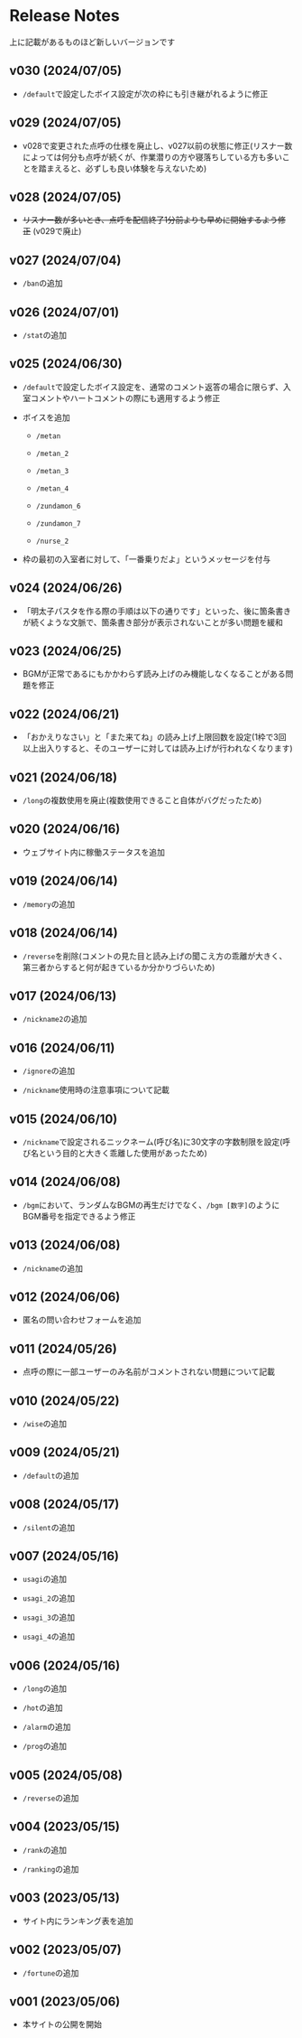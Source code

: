 # Release Notes

上に記載があるものほど新しいバージョンです

## v030 (2024/07/05)

- `/default`で設定したボイス設定が次の枠にも引き継がれるように修正

## v029 (2024/07/05)

- v028で変更された点呼の仕様を廃止し、v027以前の状態に修正(リスナー数によっては何分も点呼が続くが、作業潜りの方や寝落ちしている方も多いことを踏まえると、必ずしも良い体験を与えないため)

## v028 (2024/07/05)

- ~~リスナー数が多いとき、点呼を配信終了1分前よりも早めに開始するよう修正~~ (v029で廃止)

## v027 (2024/07/04)

- `/ban`の追加

## v026 (2024/07/01)

- `/stat`の追加

## v025 (2024/06/30)

- `/default`で設定したボイス設定を、通常のコメント返答の場合に限らず、入室コメントやハートコメントの際にも適用するよう修正

- ボイスを追加

    - `/metan`

    - `/metan_2`

    - `/metan_3`

    - `/metan_4`

    - `/zundamon_6`

    - `/zundamon_7`

    - `/nurse_2`

- 枠の最初の入室者に対して、「一番乗りだよ」というメッセージを付与

## v024 (2024/06/26)

- 「明太子パスタを作る際の手順は以下の通りです」といった、後に箇条書きが続くような文脈で、箇条書き部分が表示されないことが多い問題を緩和

## v023 (2024/06/25)

- BGMが正常であるにもかかわらず読み上げのみ機能しなくなることがある問題を修正

## v022 (2024/06/21)

- 「おかえりなさい」と「また来てね」の読み上げ上限回数を設定(1枠で3回以上出入りすると、そのユーザーに対しては読み上げが行われなくなります)

## v021 (2024/06/18)

- `/long`の複数使用を廃止(複数使用できること自体がバグだったため)

## v020 (2024/06/16)

- ウェブサイト内に稼働ステータスを追加

## v019 (2024/06/14)

- `/memory`の追加

## v018 (2024/06/14)

- `/reverse`を削除(コメントの見た目と読み上げの聞こえ方の乖離が大きく、第三者からすると何が起きているか分かりづらいため)

## v017 (2024/06/13)

- `/nickname2`の追加

## v016 (2024/06/11)

- `/ignore`の追加

- `/nickname`使用時の注意事項について記載

## v015 (2024/06/10)

- `/nickname`で設定されるニックネーム(呼び名)に30文字の字数制限を設定(呼び名という目的と大きく乖離した使用があったため)

## v014 (2024/06/08)

- `/bgm`において、ランダムなBGMの再生だけでなく、`/bgm [数字]`のようにBGM番号を指定できるよう修正

## v013 (2024/06/08)

- `/nickname`の追加

## v012 (2024/06/06)

- 匿名の問い合わせフォームを追加

## v011 (2024/05/26)

- 点呼の際に一部ユーザーのみ名前がコメントされない問題について記載

## v010 (2024/05/22)

- `/wise`の追加

## v009 (2024/05/21)

- `/default`の追加

## v008 (2024/05/17)

- `/silent`の追加

## v007 (2024/05/16)

- `usagi`の追加

- `usagi_2`の追加

- `usagi_3`の追加

- `usagi_4`の追加

## v006 (2024/05/16)

- `/long`の追加

- `/hot`の追加

- `/alarm`の追加

- `/prog`の追加

## v005 (2024/05/08)

- `/reverse`の追加

## v004 (2023/05/15)

- `/rank`の追加

- `/ranking`の追加

## v003 (2023/05/13)

- サイト内にランキング表を追加

## v002 (2023/05/07)

- `/fortune`の追加

## v001 (2023/05/06)

- 本サイトの公開を開始



